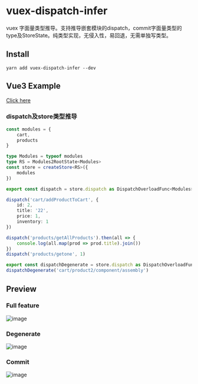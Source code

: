 # vuex-dispatch-infer
vuex 字面量类型推导。支持推导嵌套模块的dispatch，commit字面量类型的type及StoreState。纯类型实现，无侵入性，易回退，无需单独写类型。
## Install
`yarn add vuex-dispatch-infer --dev`
## Vue3 Example
[Click here](./example)
### dispatch及store类型推导
```typescript
const modules = {
    cart,
    products
}

type Modules = typeof modules
type RS = Modules2RootState<Modules>
const store = createStore<RS>({
    modules
})

export const dispatch = store.dispatch as DispatchOverloadFunc<Modules>

dispatch('cart/addProductToCart', {
    id: 2,
    title: '22',
    price: 1,
    inventory: 1
})

dispatch('products/getAllProducts').then(all => {
    console.log(all.map(prod => prod.title).join())
})
dispatch('products/getone', 1)

export const dispatchDegenerate = store.dispatch as DispatchOverloadFuncDegenerate<Modules>
dispatchDegenerate('cart/product2/component/assembly')

```
## Preview
### Full feature
![image](https://user-images.githubusercontent.com/25872019/105982567-68a56300-60d2-11eb-955f-c9bcf4f21695.png)
### Degenerate
![image](https://user-images.githubusercontent.com/25872019/106233591-cef4c780-6231-11eb-9421-8ec36d046216.png)

### Commit
![image](https://user-images.githubusercontent.com/25872019/118070670-ecacfd80-b3d8-11eb-923b-2d338c6a12fa.png)



